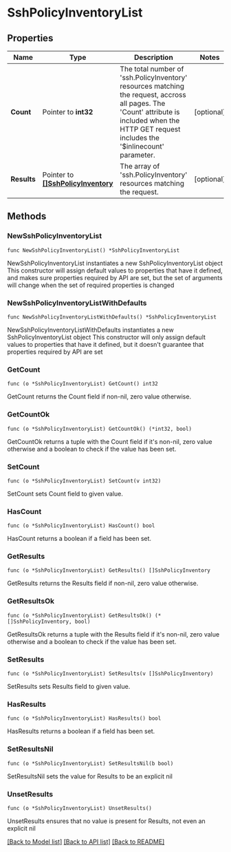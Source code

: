 # SshPolicyInventoryList

## Properties

Name | Type | Description | Notes
------------ | ------------- | ------------- | -------------
**Count** | Pointer to **int32** | The total number of &#39;ssh.PolicyInventory&#39; resources matching the request, accross all pages. The &#39;Count&#39; attribute is included when the HTTP GET request includes the &#39;$inlinecount&#39; parameter. | [optional] 
**Results** | Pointer to [**[]SshPolicyInventory**](SshPolicyInventory.md) | The array of &#39;ssh.PolicyInventory&#39; resources matching the request. | [optional] 

## Methods

### NewSshPolicyInventoryList

`func NewSshPolicyInventoryList() *SshPolicyInventoryList`

NewSshPolicyInventoryList instantiates a new SshPolicyInventoryList object
This constructor will assign default values to properties that have it defined,
and makes sure properties required by API are set, but the set of arguments
will change when the set of required properties is changed

### NewSshPolicyInventoryListWithDefaults

`func NewSshPolicyInventoryListWithDefaults() *SshPolicyInventoryList`

NewSshPolicyInventoryListWithDefaults instantiates a new SshPolicyInventoryList object
This constructor will only assign default values to properties that have it defined,
but it doesn't guarantee that properties required by API are set

### GetCount

`func (o *SshPolicyInventoryList) GetCount() int32`

GetCount returns the Count field if non-nil, zero value otherwise.

### GetCountOk

`func (o *SshPolicyInventoryList) GetCountOk() (*int32, bool)`

GetCountOk returns a tuple with the Count field if it's non-nil, zero value otherwise
and a boolean to check if the value has been set.

### SetCount

`func (o *SshPolicyInventoryList) SetCount(v int32)`

SetCount sets Count field to given value.

### HasCount

`func (o *SshPolicyInventoryList) HasCount() bool`

HasCount returns a boolean if a field has been set.

### GetResults

`func (o *SshPolicyInventoryList) GetResults() []SshPolicyInventory`

GetResults returns the Results field if non-nil, zero value otherwise.

### GetResultsOk

`func (o *SshPolicyInventoryList) GetResultsOk() (*[]SshPolicyInventory, bool)`

GetResultsOk returns a tuple with the Results field if it's non-nil, zero value otherwise
and a boolean to check if the value has been set.

### SetResults

`func (o *SshPolicyInventoryList) SetResults(v []SshPolicyInventory)`

SetResults sets Results field to given value.

### HasResults

`func (o *SshPolicyInventoryList) HasResults() bool`

HasResults returns a boolean if a field has been set.

### SetResultsNil

`func (o *SshPolicyInventoryList) SetResultsNil(b bool)`

 SetResultsNil sets the value for Results to be an explicit nil

### UnsetResults
`func (o *SshPolicyInventoryList) UnsetResults()`

UnsetResults ensures that no value is present for Results, not even an explicit nil

[[Back to Model list]](../README.md#documentation-for-models) [[Back to API list]](../README.md#documentation-for-api-endpoints) [[Back to README]](../README.md)


